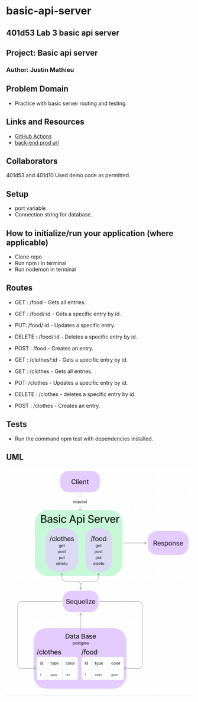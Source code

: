 # basic-api-server

## 401d53 Lab 3 basic api server

## Project: Basic api server

### Author: Justin Mathieu

## Problem Domain

- Practice with basic server routing and testing.

## Links and Resources

- [GitHub Actions](https://github.com/Justin-Mathieu/basic-express-server/actions)
- [back-end prod url](https://basic-express-server-3vce.onrender.com)

## Collaborators

401d53 and 401d10
Used demo code as permitted.

## Setup

- port variable
- Connection string for database.  

## How to initialize/run your application (where applicable)

- Clone repo
- Run npm i in terminal
- Run nodemon in terminal

## Routes

- GET : /food - Gets all entries.  
- GET : /food/:id - Gets a specific entry by id.  
- PUT: /food/:id - Updates a specific entry.  
- DELETE : /food/:id - Deletes a specific entry by id.  
- POST : /food - Creates an entry.  

- GET : /clothes/:id - Gets a specific entry by id.  
- GET : /clothes - Gets all entries.  
- PUT: /clothes - Updates a specific entry by id.  
- DELETE : /clothes - deletes a specific entry by id.  
- POST : /clothes - Creates an entry.  

## Tests

- Run the command npm test with dependencies installed.

## UML

![UML](./assets//Lab03UML.png)